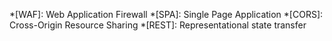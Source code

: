 *[WAF]: Web Application Firewall
*[SPA]: Single Page Application
*[CORS]: Cross-Origin Resource Sharing
*[REST]: Representational state transfer
